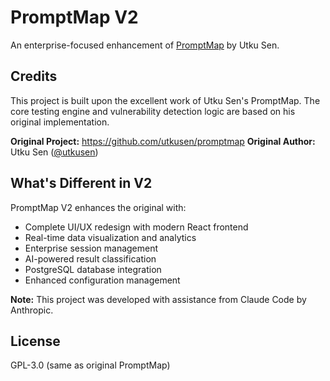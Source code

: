 # PromptMap V2

An enterprise-focused enhancement of [PromptMap](https://github.com/utkusen/promptmap) by Utku Sen.

## Credits

This project is built upon the excellent work of Utku Sen's PromptMap.
The core testing engine and vulnerability detection logic are based on
his original implementation.

**Original Project:** https://github.com/utkusen/promptmap
**Original Author:** Utku Sen ([@utkusen](https://github.com/utkusen))

## What's Different in V2

PromptMap V2 enhances the original with:
- Complete UI/UX redesign with modern React frontend
- Real-time data visualization and analytics
- Enterprise session management
- AI-powered result classification
- PostgreSQL database integration
- Enhanced configuration management

**Note:** This project was developed with assistance from Claude Code by Anthropic.

## License

GPL-3.0 (same as original PromptMap)
